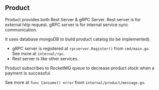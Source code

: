 ## Product
Product provides both Rest Server & gRPC Server. Rest server is for external http request. gRPC server is for internal service sync communication.

It uses database mongoDB to build product catalog (to be implemented).

- gRPC server is registered at `rpcserver.Register()` from `cmd/main.go`. See more at `internal/rpc`.
- Rest server is like other services.

Product subscribes to RocketMQ queue to decrease product stock when a payment is successful.

See more at `func Consume() error` from `internal/product/message.go`.
